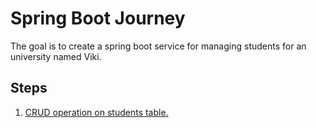 # Spring Boot Journey

The goal is to create a spring boot service for managing students for an university named Viki.

## Steps

1. [CRUD operation on students table.](./docs/spring_jpa.md)